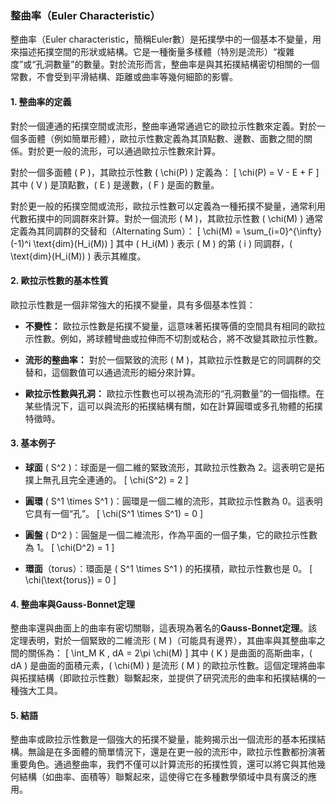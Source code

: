 ### 整曲率（Euler Characteristic）

整曲率（Euler characteristic，簡稱Euler數）是拓撲學中的一個基本不變量，用來描述拓撲空間的形狀或結構。它是一種衡量多樣體（特別是流形）“複雜度”或“孔洞數量”的數量。對於流形而言，整曲率是與其拓撲結構密切相關的一個常數，不會受到平滑結構、距離或曲率等幾何細節的影響。

#### 1. 整曲率的定義

對於一個連通的拓撲空間或流形，整曲率通常通過它的歐拉示性數來定義。對於一個多面體（例如簡單形體），歐拉示性數定義為其頂點數、邊數、面數之間的關係。對於更一般的流形，可以通過歐拉示性數來計算。

對於一個多面體 \( P \)，其歐拉示性數 \( \chi(P) \) 定義為：
\[
\chi(P) = V - E + F
\]
其中 \( V \) 是頂點數，\( E \) 是邊數，\( F \) 是面的數量。

對於更一般的拓撲空間或流形，歐拉示性數可以定義為一種拓撲不變量，通常利用代數拓撲中的同調群來計算。對於一個流形 \( M \)，其歐拉示性數 \( \chi(M) \) 通常定義為其同調群的交替和（Alternating Sum）：
\[
\chi(M) = \sum_{i=0}^{\infty} (-1)^i \text{dim}(H_i(M))
\]
其中 \( H_i(M) \) 表示 \( M \) 的第 \( i \) 同調群，\( \text{dim}(H_i(M)) \) 表示其維度。

#### 2. 歐拉示性數的基本性質

歐拉示性數是一個非常強大的拓撲不變量，具有多個基本性質：

- **不變性：** 歐拉示性數是拓撲不變量，這意味著拓撲等價的空間具有相同的歐拉示性數。例如，將球體彎曲或拉伸而不切割或粘合，將不改變其歐拉示性數。

- **流形的整曲率：** 對於一個緊致的流形 \( M \)，其歐拉示性數是它的同調群的交替和，這個數值可以通過流形的細分來計算。

- **歐拉示性數與孔洞：** 歐拉示性數也可以視為流形的“孔洞數量”的一個指標。在某些情況下，這可以與流形的拓撲結構有關，如在計算圓環或多孔物體的拓撲特徵時。

#### 3. 基本例子

- **球面** \( S^2 \)：球面是一個二維的緊致流形，其歐拉示性數為 2。這表明它是拓撲上無孔且完全連通的。
  \[
  \chi(S^2) = 2
  \]

- **圓環** \( S^1 \times S^1 \)：圓環是一個二維的流形，其歐拉示性數為 0。這表明它具有一個“孔”。
  \[
  \chi(S^1 \times S^1) = 0
  \]

- **圓盤** \( D^2 \)：圓盤是一個二維流形，作為平面的一個子集，它的歐拉示性數為 1。
  \[
  \chi(D^2) = 1
  \]

- **環面**（torus）：環面是 \( S^1 \times S^1 \) 的拓撲積，歐拉示性數也是 0。
  \[
  \chi(\text{torus}) = 0
  \]

#### 4. 整曲率與Gauss-Bonnet定理

整曲率還與曲面上的曲率有密切關聯，這表現為著名的**Gauss-Bonnet定理**。該定理表明，對於一個緊致的二維流形 \( M \)（可能具有邊界），其曲率與其整曲率之間的關係為：
\[
\int_M K \, dA = 2\pi \chi(M)
\]
其中 \( K \) 是曲面的高斯曲率，\( dA \) 是曲面的面積元素，\( \chi(M) \) 是流形 \( M \) 的歐拉示性數。這個定理將曲率與拓撲結構（即歐拉示性數）聯繫起來，並提供了研究流形的曲率和拓撲結構的一種強大工具。

#### 5. 結語

整曲率或歐拉示性數是一個強大的拓撲不變量，能夠揭示出一個流形的基本拓撲結構。無論是在多面體的簡單情況下，還是在更一般的流形中，歐拉示性數都扮演著重要角色。通過整曲率，我們不僅可以計算流形的拓撲性質，還可以將它與其他幾何結構（如曲率、面積等）聯繫起來，這使得它在多種數學領域中具有廣泛的應用。